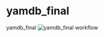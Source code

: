 # yamdb_final
yamdb_final
![yamdb_final workflow](https://github.com/genriber/yamdb_final/actions/workflows/yamdb_workflow.yml/badge.svg)
